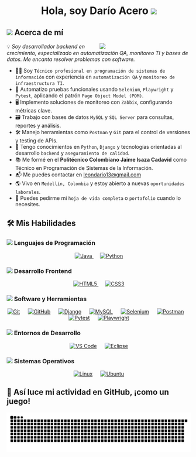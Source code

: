 <h1 align="center">Hola, soy Darío Acero <img src="https://media.giphy.com/media/hvRJCLFzcasrR4ia7z/giphy.gif" width="35"></h1>

## <picture><img src = "https://github.com/7oSkaaa/7oSkaaa/blob/main/Images/about_me.gif?raw=true" width = 50px></picture> Acerca de mí

<picture> <img align="right" src="https://github.com/7oSkaaa/7oSkaaa/blob/main/Images/Right_Side.gif?raw=true" width = 250px></picture>

<p>
  💡 <em>Soy desarrollador backend en crecimiento, especializado en automatización QA, monitoreo TI y bases de datos. Me encanta resolver problemas con software.</em>
</p>

<ul>
  <li>🧑‍💻 Soy <code>Técnico profesional en programación de sistemas de información</code> con experiencia en <code>automatización QA</code> y <code>monitoreo de infraestructura TI</code>.</li>
  <li>🧪 Automatizo pruebas funcionales usando <code>Selenium</code>, <code>Playwright</code> y <code>Pytest</code>, aplicando el patrón <code>Page Object Model (POM)</code>.</li>
  <li>🖥️ Implemento soluciones de monitoreo con <code>Zabbix</code>, configurando métricas clave.</li>
  <li>🗃️ Trabajo con bases de datos <code>MySQL</code> y <code>SQL Server</code> para consultas, reportes y análisis.</li>
  <li>🛠️ Manejo herramientas como <code>Postman</code> y <code>Git</code> para el control de versiones y testing de APIs.</li>
  <li>🚀 Tengo conocimientos en <code>Python</code>, <code>Django</code> y tecnologías orientadas al desarrollo <code>backend</code> y <code>aseguramiento de calidad</code>.</li>
  <li>📚 Me formé en el <strong>Politécnico Colombiano Jaime Isaza Cadavid</strong> como Técnico en Programación de Sistemas de la Información.</li>
  <li>📬 Me puedes contactar en <a href="mailto:leondario13@gmail.com">leondario13@gmail.com</a></li>
  <li>🌎 Vivo en <code>Medellín, Colombia</code> y estoy abierto a nuevas <code>oportunidades laborales</code>.</li>
  <li>📎 Puedes pedirme mi <code>hoja de vida completa</code> o <code>portafolio</code> cuando lo necesites.</li>
</ul>

<h2>🛠️ Mis Habilidades</h2>

<!-- Lenguajes de Programación -->
<h3>
  <picture>
    <img src="https://github.com/7oSkaaa/7oSkaaa/blob/main/Images/Programming_Languages.gif?raw=true" width="50px">
  </picture> Lenguajes de Programación
</h3>
<p align="center"> 
  <a href="https://www.java.com" target="_blank"> 
    <img alt="Java" src="https://img.shields.io/badge/Java-%23007396.svg?style=plastic&logo=java&logoColor=white">
  </a>
  &emsp;
  <a href="https://www.python.org" target="_blank">
    <img alt="Python" src="https://img.shields.io/badge/Python%20-%2314354C.svg?style=plastic&logo=python&logoColor=white">
  </a>
</p>

<!-- Desarrollo Frontend -->
<h3>
  <picture>
    <img src="https://github.com/7oSkaaa/7oSkaaa/blob/main/Images/Front_End.gif?raw=true" width="50px">
  </picture> Desarrollo Frontend
</h3>
<p align="center"> 
  <a href="https://www.w3.org/html/" target="_blank"> 
    <img alt="HTML5" src="https://img.shields.io/badge/HTML5%20-%23E34F26.svg?style=plastic&logo=html5&logoColor=white">
  </a>
  &emsp;
  <a href="https://www.w3schools.com/css/" target="_blank">
    <img alt="CSS3" src="https://img.shields.io/badge/CSS%20-%231572B6.svg?style=plastic&logo=css3&logoColor=white">
  </a>
</p>

<!-- Software y Herramientas -->
<h3>
  <picture>
    <img src="https://github.com/7oSkaaa/7oSkaaa/blob/main/Images/Software_Tools.gif?raw=true" width="50px">
  </picture> Software y Herramientas
</h3>
<p align="center">
  <a href="#"><img alt="Git" src="https://img.shields.io/badge/Git-%23F05033.svg?style=plastic&logo=git&logoColor=white"></a>
  &emsp;
  <a href="#"><img alt="GitHub" src="https://img.shields.io/badge/github-%23181717.svg?style=plastic&logo=github&logoColor=white"></a>
  &emsp;
  <a href="#"><img alt="Django" src="https://img.shields.io/badge/Django-%23092E20.svg?style=plastic&logo=django&logoColor=white"></a>
  &emsp;
  <a href="#"><img alt="MySQL" src="https://img.shields.io/badge/MySQL-%234479A1.svg?style=plastic&logo=mysql&logoColor=white"></a>
  &emsp;
  <a href="#"><img alt="Selenium" src="https://img.shields.io/badge/Selenium-%2343B02A.svg?style=plastic&logo=selenium&logoColor=white"></a>
  &emsp;
  <a href="#"><img alt="Postman" src="https://img.shields.io/badge/Postman-FF6C37?style=plastic&logo=postman&logoColor=white"></a>
  &emsp;
  <a href="#"><img alt="Pytest" src="https://img.shields.io/badge/Pytest-0A9EDC?style=plastic"></a>
  &emsp;
  <a href="#"><img alt="Playwright" src="https://img.shields.io/badge/Playwright-1E90FF?style=plastic"></a>
</p>


<!-- Entornos de Desarrollo (IDEs) -->
<h3>
  <picture>
    <img src="https://github.com/7oSkaaa/7oSkaaa/blob/main/Images/IDEs.gif?raw=true" width="50px">
  </picture> Entornos de Desarrollo
</h3>
<p align="center">
  <a href="#"><img alt="VS Code" src="https://img.shields.io/badge/Visual%20Studio%20Code-0078d7.svg?style=plastic&logo=visual-studio-code&logoColor=white"></a>
  &emsp;
  <a href="#"><img alt="Eclipse" src="https://img.shields.io/badge/eclipse%20ide-%232C2255.svg?&style=plastic&logo=eclipse%20ide&logoColor=white" /></a>
</p>

<!-- Sistemas Operativos -->
<h3>
  <picture>
    <img src="https://img.shields.io/badge/Operating%20Systems-000000?style=plastic&logo=linux&logoColor=white" width="50px">
  </picture> Sistemas Operativos
</h3>
<p align="center">
  <a href="#"><img alt="Linux" src="https://img.shields.io/badge/Linux-FCC624?style=plastic&logo=linux&logoColor=black" /></a>
  &emsp;
  <a href="#"><img alt="Ubuntu" src="https://img.shields.io/badge/Ubuntu-E95420?style=plastic&logo=ubuntu&logoColor=white" /></a>
</p>

## 🐍 Así luce mi actividad en GitHub, ¡como un juego!

	
<p align = "center">
	<img src = "https://github.com/7oSkaaa/7oSkaaa/blob/output/github-contribution-grid-snake.svg?" alt = "Snake Game"/>
</p>
